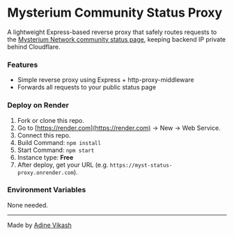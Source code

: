 # Mysterium Community Status Proxy

A lightweight Express-based reverse proxy that safely routes requests to the [Mysterium Network community status page](https://status.adinetech.com), keeping backend IP private behind Cloudflare.

### Features
- Simple reverse proxy using Express + http-proxy-middleware
- Forwards all requests to your public status page

### Deploy on Render
1. Fork or clone this repo.
2. Go to [https://render.com](https://render.com) → New → Web Service.
3. Connect this repo.
4. Build Command: `npm install`
5. Start Command: `npm start`
6. Instance type: **Free**
7. After deploy, get your URL (e.g. `https://myst-status-proxy.onrender.com`).

### Environment Variables
None needed.

---

Made by [Adine Vikash](https://github.com/adinevikash)